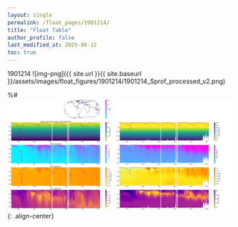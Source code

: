```yaml
---
layout: single
permalink: /float_pages/1901214/
title: "Float Table"
author_profile: false
last_modified_at: 2025-06-12
toc: true
---
```

 
1901214
![img-png]({{ site.url }}{{ site.baseurl }}/assets/images/float_figures/1901214/1901214_Sprof_processed_v2.png)

%#![image-center](assets/images/float_figures/1901214/1901214_Sprof_processed_v2.png){: .align-center}
